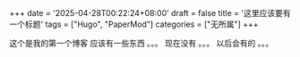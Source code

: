 +++
date = '2025-04-28T00:22:24+08:00'
draft = false
title = '这里应该要有一个标题'
tags = ["Hugo", "PaperMod"]
categories =  ["无所属"]
+++

这个是我的第一个博客
应该有一些东西
。。。
现在没有
。。。
以后会有的
。。。